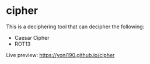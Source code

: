 # cipher
This is a deciphering tool that can decipher the following:
- Caesar Cipher
- ROT13

Live preview: https://yoni190.github.io/cipher